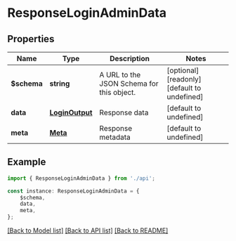 # ResponseLoginAdminData


## Properties

Name | Type | Description | Notes
------------ | ------------- | ------------- | -------------
**$schema** | **string** | A URL to the JSON Schema for this object. | [optional] [readonly] [default to undefined]
**data** | [**LoginOutput**](LoginOutput.md) | Response data | [default to undefined]
**meta** | [**Meta**](Meta.md) | Response metadata | [default to undefined]

## Example

```typescript
import { ResponseLoginAdminData } from './api';

const instance: ResponseLoginAdminData = {
    $schema,
    data,
    meta,
};
```

[[Back to Model list]](../README.md#documentation-for-models) [[Back to API list]](../README.md#documentation-for-api-endpoints) [[Back to README]](../README.md)
